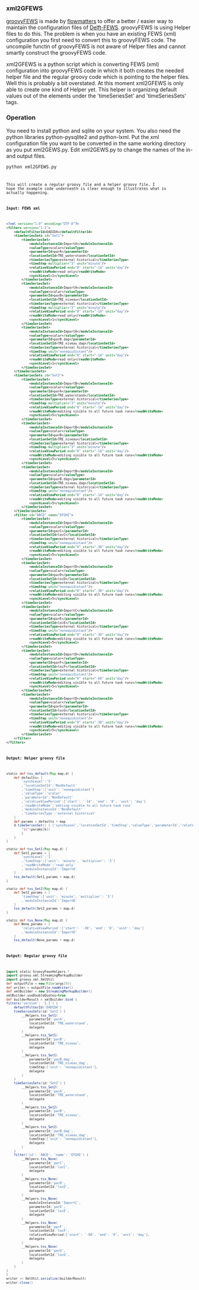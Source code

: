 ### xml2GFEWS
[groovyFEWS](http://www.github.com/flowmatters/groovyfews) is made by [flowmatters](http://www.github.com/flowmatters) to offer a better / easier way to maintain the configuration files of [Delft-FEWS](http://www.deltares.nl/en/software/479962/delft-fews). groovyFEWS is using Helper files to do this. The problem is when you have an existing FEWS (xml) configuration you first need to convert this to groovyFEWS code. The uncompile functin of groovyFEWS is not aware of Helper files and cannot smartly construct the groovyFEWS code.

xml2GFEWS is a python script which is converting FEWS (xml) configuration into groovyFEWS code in which it both creates the needed helper file and the regular groovy code which is pointing to the helper files. Well this is probably a bit overstated. At this moment xml2GFEWS is only able to create one kind of Helper yet. This helper is organizing default values out of the elements under the 'timeSeriesSet' and 'timeSeriesSets' tags.

### Operation
You need to install python and sqlite on your system. You also need the python libraries python-pysqlite2 and python-lxml. Put the xml configuration file you want to be converted in the same working directory as you put xml2GEWS.py. Edit xml2GEWS.py to change the names of the in- and output files. 

<code>python xml2GFEWS.py<code>

This will create a regular groovy file and a helper groovy file. I hope the example code underneath is clear enough to illustrates what is actually happening.

**Input: FEWS xml**
~~~xml
<?xml version="1.0" encoding="UTF-8"?>
<filters version="1.1">
	<defaultFilterId>DADIDA</defaultFilterId>
	<timeSeriesSets id="Set1">
		<timeSeriesSet>
			<moduleInstanceId>ImportA</moduleInstanceId>
			<valueType>scalar</valueType>
			<parameterId>parA</parameterId>
			<locationSetId>TRE_waterstand</locationSetId>
			<timeSeriesType>external historical</timeSeriesType>
			<timeStep multiplier="3" unit="minute"/>
			<relativeViewPeriod end="0" start="-14" unit="day"/>
			<readWriteMode>read only</readWriteMode>
			<synchLevel>1</synchLevel>
		</timeSeriesSet>
		<timeSeriesSet>
			<moduleInstanceId>ImportA</moduleInstanceId>
			<valueType>scalar</valueType>
			<parameterId>parB</parameterId>
			<locationSetId>TRE_niveau</locationSetId>
			<timeSeriesType>external historical</timeSeriesType>
			<timeStep multiplier="3" unit="minute"/>
			<relativeViewPeriod end="0" start="-14" unit="day"/>
			<readWriteMode>read only</readWriteMode>
			<synchLevel>1</synchLevel>
		</timeSeriesSet>
		<timeSeriesSet>
			<moduleInstanceId>ImportA</moduleInstanceId>
			<valueType>scalar</valueType>
			<parameterId>parB.dag</parameterId>
			<locationSetId>TRE_niveau_dag</locationSetId>
			<timeSeriesType>external historical</timeSeriesType>
			<timeStep unit="nonequidistant"/>
			<relativeViewPeriod end="0" start="-14" unit="day"/>
			<readWriteMode>read only</readWriteMode>
			<synchLevel>1</synchLevel>
		</timeSeriesSet>
	</timeSeriesSets>		
	<timeSeriesSets id="Set2">
		<timeSeriesSet>
			<moduleInstanceId>ImportB</moduleInstanceId>
			<valueType>scalar</valueType>
			<parameterId>parA</parameterId>
			<locationSetId>TRE_waterstand</locationSetId>
			<timeSeriesType>external historical</timeSeriesType>
			<timeStep multiplier="3" unit="minute"/>
			<relativeViewPeriod end="0" start="-14" unit="day"/>
			<readWriteMode>editing visible to all future task runs</readWriteMode>
			<synchLevel>5</synchLevel>
		</timeSeriesSet>
		<timeSeriesSet>
			<moduleInstanceId>ImportB</moduleInstanceId>
			<valueType>scalar</valueType>
			<parameterId>parB</parameterId>
			<locationSetId>TRE_niveau</locationSetId>
			<timeSeriesType>external historical</timeSeriesType>
			<timeStep multiplier="3" unit="minute"/>
			<relativeViewPeriod end="0" start="-14" unit="day"/>
			<readWriteMode>editing visible to all future task runs</readWriteMode>
			<synchLevel>5</synchLevel>
		</timeSeriesSet>
		<timeSeriesSet>
			<moduleInstanceId>ImportB</moduleInstanceId>
			<valueType>scalar</valueType>
			<parameterId>parB.dag</parameterId>
			<locationSetId>TRE_niveau_dag</locationSetId>
			<timeSeriesType>external historical</timeSeriesType>
			<timeStep unit="nonequidistant"/>
			<relativeViewPeriod end="0" start="-14" unit="day"/>
			<readWriteMode>editing visible to all future task runs</readWriteMode>
			<synchLevel>5</synchLevel>
		</timeSeriesSet>
	</timeSeriesSets>
	<filter id="ABCD" name="EFGHI">
		<timeSeriesSet>
			<moduleInstanceId>ImportD</moduleInstanceId>
			<valueType>scalar</valueType>
			<parameterId>parC</parameterId>
			<locationSetId>locC</locationSetId>
			<timeSeriesType>external historical</timeSeriesType>
			<timeStep unit="nonequidistant"/>
			<relativeViewPeriod end="0" start="-30" unit="day"/>
			<readWriteMode>editing visible to all future task runs</readWriteMode>
			<synchLevel>5</synchLevel>
		</timeSeriesSet>
		<timeSeriesSet>
			<moduleInstanceId>ImportD</moduleInstanceId>
			<valueType>scalar</valueType>
			<parameterId>parD</parameterId>
			<locationSetId>locD</locationSetId>
			<timeSeriesType>external historical</timeSeriesType>
			<timeStep unit="nonequidistant"/>
			<relativeViewPeriod end="0" start="-30" unit="day"/>
			<readWriteMode>editing visible to all future task runs</readWriteMode>
			<synchLevel>5</synchLevel>
		</timeSeriesSet>
		<timeSeriesSet>
			<moduleInstanceId>ImportC</moduleInstanceId>
			<valueType>scalar</valueType>
			<parameterId>parE</parameterId>
			<locationSetId>locE</locationSetId>
			<timeSeriesType>external historical</timeSeriesType>
			<timeStep unit="nonequidistant"/>
			<relativeViewPeriod end="0" start="-30" unit="day"/>
			<readWriteMode>editing visible to all future task runs</readWriteMode>
			<synchLevel>5</synchLevel>
		</timeSeriesSet>
		<timeSeriesSet>
			<moduleInstanceId>ImportD</moduleInstanceId>
			<valueType>scalar</valueType>
			<parameterId>parF</parameterId>
			<locationSetId>locF</locationSetId>
			<timeSeriesType>external historical</timeSeriesType>
			<timeStep unit="nonequidistant"/>
			<relativeViewPeriod end="0" start="-60" unit="day"/>
			<readWriteMode>editing visible to all future task runs</readWriteMode>
			<synchLevel>5</synchLevel>
		</timeSeriesSet>
		<timeSeriesSet>
			<moduleInstanceId>ImportD</moduleInstanceId>
			<valueType>scalar</valueType>
			<parameterId>parG</parameterId>
			<locationSetId>locG</locationSetId>
			<timeSeriesType>external historical</timeSeriesType>
			<timeStep unit="nonequidistant"/>
			<relativeViewPeriod end="0" start="-30" unit="day"/>
			<readWriteMode>editing visible to all future task runs</readWriteMode>
			<synchLevel>5</synchLevel>
		</timeSeriesSet>
	</filter>
</filters>
~~~
**Output: Helper groovy file**
~~~groovy
static def tss_default(Map map,d) {
	def defaults= [
		'synchLevel':'5'
		,'locationSetId':'NonDefault'
		,'timeStep':['unit': 'nonequidistant']
		,'valueType':'scalar'
		,'parameterId':'NonDefault'
		,'relativeViewPeriod':['start': '-14', 'end': '0', 'unit': 'day']
		,'readWriteMode':'editing visible to all future task runs'
		,'moduleInstanceId':'NonDefault'
		,'timeSeriesType':'external historical'
	]
	def params = defaults + map
	d.timeSeriesSet() { ['synchLevel','locationSetId','timeStep','valueType','parameterId','relativeViewPeriod','readWriteMode','moduleInstanceId','timeSeriesType'].each { k ->
		"$k"(params[k])
		}
	}
}

static def tss_Set1(Map map,d) {
	def Set1_params = [
		'synchLevel':'1'
		,'timeStep':['unit': 'minute', 'multiplier': '3']
		,'readWriteMode':'read only'
		,'moduleInstanceId':'ImportA'
	]
	tss_default(Set1_params + map,d)
}

static def tss_Set2(Map map,d) {
	def Set2_params = [
		'timeStep':['unit': 'minute', 'multiplier': '3']
		,'moduleInstanceId':'ImportB'
	]
	tss_default(Set2_params + map,d)
}

static def tss_None(Map map,d) {
	def None_params = [
		'relativeViewPeriod':['start': '-30', 'end': '0', 'unit': 'day']
		,'moduleInstanceId':'ImportD'
	]
	tss_default(None_params + map,d)
~~~
**Output: Regular groovy file**
~~~groovy
import static GroovyFewsHelpers.*
import groovy.xml.StreamingMarkupBuilder
import groovy.xml.XmlUtil
def outputFile = new File(args[0])
def writer = outputFile.newWriter()
def xmlBuilder = new StreamingMarkupBuilder()
xmlBuilder.useDoubleQuotes=true
def builderResult = xmlBuilder.bind {
filters('version': '1.1') {
	defaultFilterId('DADIDA')
	timeSeriesSets(id:'Set1') {
		__Helpers.tss_Set1(
			parameterId:'parA',
			locationSetId:'TRE_waterstand',
			delegate
		)
		__Helpers.tss_Set1(
			parameterId:'parB',
			locationSetId:'TRE_niveau',
			delegate
		)
		__Helpers.tss_Set1(
			parameterId:'parB.dag',
			locationSetId:'TRE_niveau_dag',
			timeStep:['unit': 'nonequidistant'],
			delegate
		)
	}
	timeSeriesSets(id:'Set2') {
		__Helpers.tss_Set2(
			parameterId:'parA',
			locationSetId:'TRE_waterstand',
			delegate
		)
		__Helpers.tss_Set2(
			parameterId:'parB',
			locationSetId:'TRE_niveau',
			delegate
		)
		__Helpers.tss_Set2(
			parameterId:'parB.dag',
			locationSetId:'TRE_niveau_dag',
			timeStep:['unit': 'nonequidistant'],
			delegate
		)
	}
	filter('id': 'ABCD', 'name': 'EFGHI') {
		__Helpers.tss_None(
			parameterId:'parC',
			locationSetId:'locC',
			delegate
		)
		__Helpers.tss_None(
			parameterId:'parD',
			locationSetId:'locD',
			delegate
		)
		__Helpers.tss_None(
			moduleInstanceId:'ImportC',
			parameterId:'parE',
			locationSetId:'locE',
			delegate
		)
		__Helpers.tss_None(
			parameterId:'parF',
			locationSetId:'locF',
			relativeViewPeriod:['start': '-60', 'end': '0', 'unit': 'day'],
			delegate
		)
		__Helpers.tss_None(
			parameterId:'parG',
			locationSetId:'locG',
			delegate
		)
	}
}
}
writer << XmlUtil.serialize(builderResult)
writer.close()
~~~
